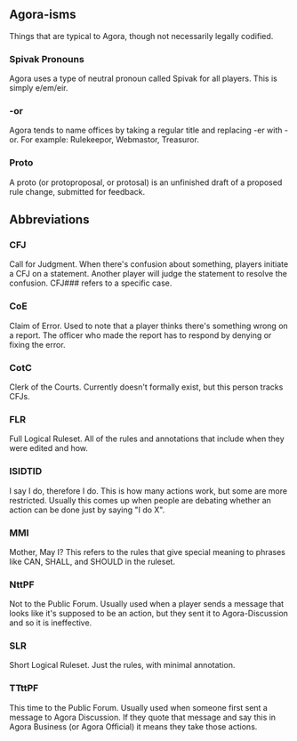 ## Agora-isms

Things that are typical to Agora, though not necessarily legally codified.

### Spivak Pronouns

Agora uses a type of neutral pronoun called Spivak for all players. This is simply e/em/eir.

### -or

Agora tends to name offices by taking a regular title and replacing -er with -or. For example: Rulekeepor, Webmastor, Treasuror.

### Proto

A proto (or protoproposal, or protosal) is an unfinished draft of a proposed rule change, submitted for feedback.

## Abbreviations

### CFJ

Call for Judgment. When there's confusion about something, players initiate a CFJ on a statement. Another player will judge the statement to resolve the confusion. CFJ### refers to a specific case.

### CoE

Claim of Error. Used to note that a player thinks there's something wrong on a report. The officer who made the report has to respond by denying or fixing the error.

### CotC

Clerk of the Courts. Currently doesn't formally exist, but this person tracks CFJs.

### FLR

Full Logical Ruleset. All of the rules and annotations that include when they were edited and how.

### ISIDTID

I say I do, therefore I do. This is how many actions work, but some are more restricted. Usually this comes up when people are debating whether an action can be done just by saying "I do X".

### MMI

Mother, May I? This refers to the rules that give special meaning to phrases like CAN, SHALL, and SHOULD in the ruleset.

### NttPF

Not to the Public Forum. Usually used when a player sends a message that looks like it's supposed to be an action, but they sent it to Agora-Discussion and so it is ineffective.

### SLR

Short Logical Ruleset. Just the rules, with minimal annotation.

### TTttPF

This time to the Public Forum. Usually used when someone first sent a message to Agora Discussion. If they quote that message and say this in Agora Business (or Agora Official) it means they take those actions.
